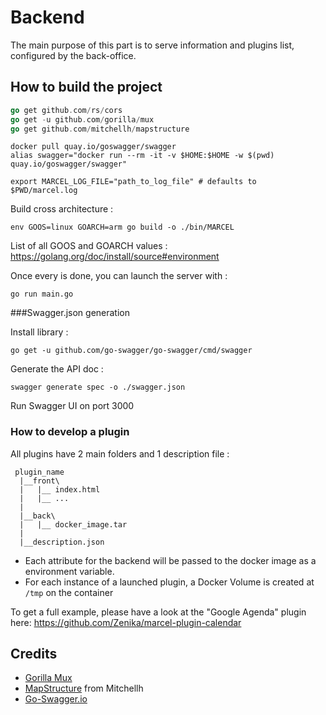 # Backend

The main purpose of this part is to serve information and plugins list, configured by the back-office.

## How to build the project

```go
go get github.com/rs/cors
go get -u github.com/gorilla/mux
go get github.com/mitchellh/mapstructure
```

```shell
docker pull quay.io/goswagger/swagger
alias swagger="docker run --rm -it -v $HOME:$HOME -w $(pwd) quay.io/goswagger/swagger"

export MARCEL_LOG_FILE="path_to_log_file" # defaults to $PWD/marcel.log
```

Build cross architecture :

``` shell
env GOOS=linux GOARCH=arm go build -o ./bin/MARCEL
```
List of all GOOS and GOARCH values : https://golang.org/doc/install/source#environment

Once every is done, you can launch the server with :

```shell
go run main.go
```

###Swagger.json generation

Install library :
```
go get -u github.com/go-swagger/go-swagger/cmd/swagger
```

Generate the API doc :
```
swagger generate spec -o ./swagger.json
```

Run Swagger UI on port 3000

### How to develop a plugin
All plugins have 2 main folders and 1 description file :
```
 plugin_name
  |__front\
  |   |__ index.html
  |   |__ ...
  |
  |__back\
  |   |__ docker_image.tar
  |
  |__description.json
```

 * Each attribute for the backend will be passed to the docker image as a environment variable. 
 * For each instance of a launched plugin, a Docker Volume is created at ```/tmp``` on the container
 
 To get a full example, please have a look at the "Google Agenda" plugin here: 
 https://github.com/Zenika/marcel-plugin-calendar

## Credits

* [Gorilla Mux](https://github.com/gorilla/mux)
* [MapStructure](https://github.com/mitchellh/mapstructure) from Mitchellh
* [Go-Swagger.io](https://goswagger.io)